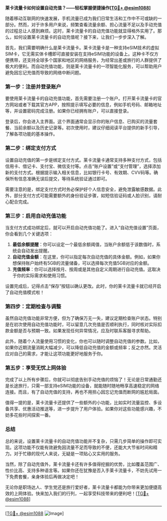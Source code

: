 **莱卡流量卡如何设置自动充值？——轻松掌握便捷操作[[TG💪+ @esim1088](https://t.me/s/esim1088)]**

随着移动互联网的快速发展，手机流量已成为我们日常生活和工作中不可或缺的一部分。然而，对于许多用户来说，频繁查看流量余额、担心流量不足以及手动充值的过程总让人感到麻烦。这时，莱卡流量卡的自动充值功能就显得格外实用了。那么，如何设置莱卡流量卡的自动充值呢？接下来，让我们一步步深入了解。

首先，我们需要明确什么是莱卡流量卡。莱卡流量卡是一种支持eSIM技术的虚拟SIM卡，它无需实体卡槽即可直接安装在支持eSIM功能的设备上。这种卡不仅方便携带，还支持全球多个国家和地区的网络服务，为经常出差或旅行的人群提供了极大的便利。而自动充值功能，则是莱卡流量卡的一项智能化服务，可以帮助用户避免因忘记充值而导致的网络中断问题。

### **第一步：注册并登录账户**

要使用莱卡流量卡的自动充值功能，首先需要注册一个账户。打开莱卡流量卡的官方网站或者下载其官方APP，按照提示填写必要的信息，例如手机号码、邮箱地址等，并设置密码完成注册。如果你已经拥有账户，可以直接登录。

登录后，你会进入主界面。这个界面通常会显示你的账户信息、已购买的流量套餐、当前余额以及历史记录等。初次使用时，建议仔细阅读平台提供的新手引导，了解各项功能的基本操作。

### **第二步：绑定支付方式**

设置自动充值的第一步是绑定支付方式。莱卡流量卡通常支持多种支付方式，包括信用卡、借记卡、支付宝、微信支付等。点击“账户设置”或“支付管理”，选择添加新的支付方式。根据提示输入相关信息，比如银行卡号、有效期、CVV码等。确保所有信息准确无误后提交，等待系统验证通过即可。

需要注意的是，绑定支付方式时务必保护好个人信息安全，避免泄露敏感数据。此外，部分支付方式可能需要额外的身份验证步骤，如短信验证码或人脸识别，请耐心配合完成。

### **第三步：启用自动充值功能**

当支付方式成功绑定后，就可以开启自动充值功能了。进入“自动充值设置”页面，你会看到几个关键选项：

1. **最低余额提醒**：你可以设定一个最低余额阈值，当账户余额低于该数值时，系统会自动发出提醒。
2. **自动充值金额**：在这里，你可以指定每次自动充值的具体金额。例如，如果你想保持账户始终有5GB的流量储备，可以选择每次充值5GB对应的金额。
3. **充值频率**：你可以选择按月、按周或是其他自定义周期进行自动充值。这取决于你的实际需求和使用习惯。

设置完成后，记得点击“保存”按钮以确认更改。此时，你的莱卡流量卡就已经开启了自动充值模式啦！

### **第四步：定期检查与调整**

虽然自动充值功能非常方便，但为了确保万无一失，建议定期检查账户状态。特别是在初次使用自动充值功能时，可以留意几次充值是否顺利执行，同时核对实际扣款金额是否与预期一致。如果发现任何异常情况，应及时联系客服寻求帮助。

此外，随着个人流量使用习惯的变化，你也可以随时调整自动充值的参数。比如，如果你近期流量消耗大幅减少，可以降低自动充值的金额或频率；反之亦然。灵活应对自己的需求，才能让这项功能更好地服务于你。

### **第五步：享受无忧上网体验**

完成了以上所有步骤后，你就可以彻底告别手动充值的烦恼了！无论是日常通勤还是长途旅行，只需一部支持eSIM功能的设备，就能随时随地畅享高速稳定的网络连接。而且，有了自动充值的支持，再也不用担心因忘记充值而断网的尴尬局面。

值得一提的是，莱卡流量卡还提供了一些额外的小功能，比如实时流量监控、多设备共享、优惠活动推送等，进一步提升了用户体验。如果你对这些功能感兴趣，不妨多花些时间探索一番。

### **总结**

总的来说，设置莱卡流量卡的自动充值功能并不复杂，只需几步简单的操作即可实现。这项功能不仅能有效避免因流量不足而导致的不便，还能大大节省时间和精力。对于忙碌的现代人来说，无疑是一项贴心又实用的服务。

当然，除了自动充值外，莱卡流量卡还有许多值得挖掘的优势，比如覆盖范围广、性价比高、支持多种语言等。如果你还在犹豫是否入手莱卡流量卡，不妨先试用一下免费套餐，亲身体验后再做决定吧！

无论你是职场达人、学生党还是旅行爱好者，莱卡流量卡都能为你带来更加便捷高效的上网体验。快来加入我们的行列，一起享受科技带来的便利吧！[[TG💪+ @esim1088](https://t.me/s/esim1088)]

---

[[TG💪+ @esim1088](https://t.me/s/esim1088) ![Image](https://i.postimg.cc/4NQfJmqS/Snipaste-2025-05-13-00-14-12.png)]